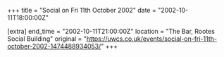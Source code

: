 +++
title = "Social on Fri 11th October 2002"
date = "2002-10-11T18:00:00Z"

[extra]
end_time = "2002-10-11T21:00:00Z"
location = "The Bar, Rootes Social Building"
original = "https://uwcs.co.uk/events/social-on-fri-11th-october-2002-1474488934053/"
+++




